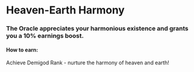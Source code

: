 # Heaven-Earth Harmony

### The Oracle appreciates your harmonious existence and grants you a 10% earnings boost.&#x20;

#### How to earn:&#x20;

Achieve Demigod Rank - nurture the harmony of heaven and earth!
